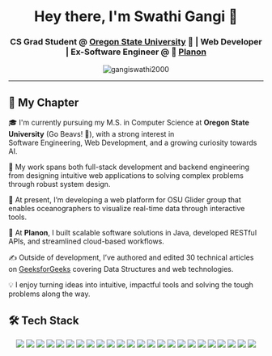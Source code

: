 <h1 align="center">Hey there, I'm Swathi Gangi 👋</h1>

<h3 align="center">
CS Grad Student @ <a href="https://oregonstate.edu/">Oregon State University</a> 🧡 |
  Web Developer | Ex-Software Engineer @ 🔷 <a href="https://planonsoftware.com/us/">Planon</a>
</h3>

<p align="center">
  <img src="https://komarev.com/ghpvc/?username=gangiswathi2000&label=Profile%20views&color=0e75b6&style=flat" alt="gangiswathi2000" />
</p>

---

## 📘 My Chapter

🎓 I'm currently pursuing my M.S. in Computer Science at <strong>Oregon State University</strong> (Go Beavs! 🧡), with a strong interest in  
Software Engineering, Web Development, and a growing curiosity towards AI.

🔧 My work spans both full-stack development and backend engineering from designing intuitive web applications to solving complex problems through robust system design.

🌊 At present, I’m developing a web platform for OSU Glider group that enables oceanographers to visualize real-time data through interactive tools.

💼 At <strong>Planon</strong>, I built scalable software solutions in Java, developed RESTful APIs, and streamlined cloud-based workflows.

✍️ Outside of development, I’ve authored and edited 30 technical articles on <a href="https://www.geeksforgeeks.org/user/gangiswathi2000/contributions/" target="_blank">GeeksforGeeks</a> covering Data Structures and web technologies.

💡 I enjoy turning ideas into intuitive, impactful tools and solving the tough problems along the way.

## 🛠️ Tech Stack
<p align="center">
<img src="https://img.shields.io/badge/JavaScript-F7DF1E?logo=javascript&logoColor=black&style=for-the-badge" />
<img src="https://img.shields.io/badge/TypeScript-3178C6?logo=typescript&logoColor=white&style=for-the-badge" />
<img src="https://img.shields.io/badge/Python-3776AB?logo=python&logoColor=white&style=for-the-badge" />
<img src="https://img.shields.io/badge/C++-00599C?logo=c%2B%2B&logoColor=white&style=for-the-badge" />
<img src="https://img.shields.io/badge/Java-007396?logo=java&logoColor=white&style=for-the-badge" />
<img src="https://img.shields.io/badge/HTML5-E34F26?logo=html5&logoColor=white&style=for-the-badge" />
<img src="https://img.shields.io/badge/CSS3-1572B6?logo=css3&logoColor=white&style=for-the-badge" />
<img src="https://img.shields.io/badge/SQL-336791?logo=postgresql&logoColor=white&style=for-the-badge" />
<img src="https://img.shields.io/badge/PostgreSQL-4169E1?logo=postgresql&logoColor=white&style=for-the-badge" />
<img src="https://img.shields.io/badge/Bootstrap-7952B3?logo=bootstrap&logoColor=white&style=for-the-badge" />
<img src="https://img.shields.io/badge/React-61DAFB?logo=react&logoColor=black&style=for-the-badge" />
<img src="https://img.shields.io/badge/Angular-DD0031?logo=angular&logoColor=white&style=for-the-badge" />
<img src="https://img.shields.io/badge/Django-092E20?logo=django&logoColor=white&style=for-the-badge" />
<img src="https://img.shields.io/badge/Plotly-3F4F75?logo=plotly&logoColor=white&style=for-the-badge" />
<img src="https://img.shields.io/badge/Git-F05032?logo=git&logoColor=white&style=for-the-badge" />
<img src="https://img.shields.io/badge/GitHub-181717?logo=github&logoColor=white&style=for-the-badge" />
<img src="https://img.shields.io/badge/Azure-0078D4?logo=microsoftazure&logoColor=white&style=for-the-badge" />
<img src="https://img.shields.io/badge/AWS-232F3E?logo=amazonaws&logoColor=white&style=for-the-badge" />
<img src="https://img.shields.io/badge/Linux-FCC624?logo=linux&logoColor=black&style=for-the-badge" />
<img src="https://img.shields.io/badge/Xarray-525252?logo=python&logoColor=white&style=for-the-badge" />
<img src="https://img.shields.io/badge/Numpy-013243?logo=numpy&logoColor=white&style=for-the-badge" />
<img src="https://img.shields.io/badge/Data%20Structures-%F0%9F%92%BE-important?style=for-the-badge&logo=data&logoColor=white&color=blueviolet" />
<img src="https://img.shields.io/badge/Pandas-150458?logo=pandas&logoColor=white&style=for-the-badge" />
<img src="https://img.shields.io/badge/C-A8B9CC?logo=c&logoColor=white&style=for-the-badge" />
</p>

